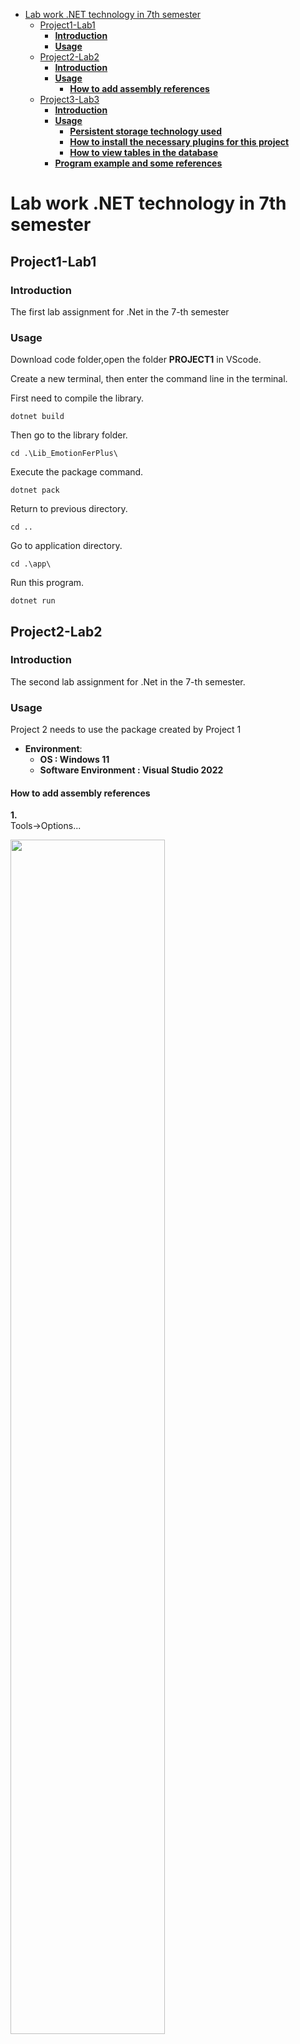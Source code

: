 - [Lab work .NET technology in 7th semester](#lab-work-net-technology-in-7th-semester)
  - [Project1-Lab1](#project1-lab1)
    - [**Introduction**](#introduction)
    - [**Usage**](#usage)
  - [Project2-Lab2](#project2-lab2)
    - [**Introduction**](#introduction-1)
    - [**Usage**](#usage-1)
      - [**How to add assembly references**](#how-to-add-assembly-references)
  - [Project3-Lab3](#project3-lab3)
    - [**Introduction**](#introduction-2)
    - [**Usage**](#usage-2)
      - [**Persistent storage technology used**](#persistent-storage-technology-used)
      - [**How to install the necessary plugins for this project**](#how-to-install-the-necessary-plugins-for-this-project)
      - [**How to view tables in the database**](#how-to-view-tables-in-the-database)
    - [**Program example and some references**](#program-example-and-some-references)
# Lab work .NET technology in 7th semester


##  Project1-Lab1 


 
### **Introduction**
The first lab assignment for .Net in the 7-th semester
### **Usage**
Download code folder,open the folder **PROJECT1** in VScode. 

Create a new terminal, then enter the command line in the terminal.  

First need to compile the library.
```shell
dotnet build
```
Then go to the library folder.
```shell 
cd .\Lib_EmotionFerPlus\
``` 
Execute the package command.
```shell
dotnet pack
```
Return to previous directory.
```shell
cd ..
```
Go to application directory.
```shell
cd .\app\
```
Run this program.
```shell 
dotnet run
```




## Project2-Lab2 


### **Introduction**
The second lab assignment for .Net in the 7-th semester.
### **Usage**
Project 2 needs to use the package created by Project 1  
* **Environment**:
    * **OS : Windows 11**
    * **Software Environment : Visual Studio 2022**  
#### **How to add assembly references**

    
**1.**  
 Tools->Options...  


<img src="https://raw.githubusercontent.com/YUAN-DL/Images/master/Images/lenovo20221020172518.png" height=70% width=70% >  
 

 

**2.**  
 NuGet Package Manager->Package Sources.  
 Click the plus sign to add a new assembly reference.  
 

<img src="https://raw.githubusercontent.com/YUAN-DL/Images/master/Images/lenovo20221020173040.png" height=70% width=70% >  




**3.**  
 Click the ellipsis(...).  
 Then need find the directory where the file with the suffix nupkg generated by the command line ```dotnet pack``` in lab1 is located.  


<img src="https://raw.githubusercontent.com/YUAN-DL/Images/master/Images/lenovo20221020173114.png" height=70% width=70% >  




**4.**  
 Usually this file is located in the directory ``` \lib\bin\Debug\ ``` .  
 

<img src="https://raw.githubusercontent.com/YUAN-DL/Images/master/Images/lenovo20221020173203.png" height=70% width=70% >  

 


**5.**    
Click the update button.  


<img src="https://raw.githubusercontent.com/YUAN-DL/Images/master/Images/lenovo20221020173238.png" height=70% width=70% >  



**6.**  
After updating the assembly source, we can open the nuget package manager to install the packages that need to be added for the current project.  


<img src="https://raw.githubusercontent.com/YUAN-DL/Images/master/Images/lenovo20221020173310.png" height=70% width=70% >  



**7.**  
Install.  


<img src="https://raw.githubusercontent.com/YUAN-DL/Images/master/Images/lenovo20221020173527.png" height=70% width=70% > 

## Project3-Lab3 
### **Introduction**
The third lab assignment for .Net in the 7-th semester.  

### **Usage**
Project-3 is a continuation of Project-2,added new functionality in project 3 to save the results of project 2 in permanent storage, and added some database operations in this project.
#### **Persistent storage technology used**
* Entity Framework Core  
  
#### **How to install the necessary plugins for this project**
* In Visual Studio  
  * Install the necessary plugins
    - **Tools > NuGet Package Manager > Package Manager Console**
      ```shell
      Install-Package Microsoft.EntityFrameworkCore.Sqlite 
      ```

      ```shell
      Install-Package Microsoft.EntityFrameworkCore.Design 
      ```

      ```shell
      Install-Package Microsoft.EntityFrameworkCore.Tools 
      ```
  * Create database  
    - **First, need to specify the generated database file in the ```datacontext.cs``` file**
        ```C#
        protected override void OnConfiguring(DbContextOptionsBuilder options)
        => options.UseSqlite($"Data Source=ImageAnalysis.db");
        ```
        
    - **Then run the following commands in Package Manager Console (PMC)**
        ```shell
        Add-Migration InitialCreate
        ``` 

        ```shell
        Update-Database
        ```
       After generating the database file ```filename.db```, in file properties(file.db) need to change the ``` Copt to output Directory ``` from  ```Do not copy``` to ```Copy aways ```    
        
       <img src="https://raw.githubusercontent.com/YUAN-DL/Images/master/Images/Wechat_20221129123859.png" height=30% width=30% > 
####  **How to view tables in the database**
* In **Visual Studio Code**  
  * Install plugin **SQLite** (v0.14.1)   
###  **Program example and some references**  

 * **What is Normalization in DBMS (SQL)? 1NF, 2NF, 3NF Example**  
     https://www.guru99.com/database-normalization.html

 * **How to create a database**  
     https://learn.microsoft.com/ru-ru/ef/core/get-started/overview/first-app?tabs=visual-studio
     
 * **How to get the hash code of byte[] type data**   
     https://learn.microsoft.com/ru-ru/dotnet/api/system.object.gethashcode?view=net-6.0


## Project4-Lab4 
### **Introduction**
The 4-th lab assignment for .Net in the 7-th semester. 
* **Создание веб-API с помощью ASP.NET Core**    
    https://learn.microsoft.com/ru-ru/aspnet/core/tutorials/first-web-api?view=aspnetcore-7.0&tabs=visual-studio
    
* **Generating HTTP API clients using dotnet tools and Visual Studio Connected Services**  
    https://dotnetthoughts.net/generating-http-api-clients-using-dotnet-tools/

